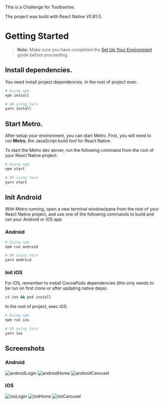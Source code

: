 This is a Challenge for Toolboxtve.

The project was build with React Native V0.81.0.



# Getting Started

> **Note**: Make sure you have completed the [Set Up Your Environment](https://reactnative.dev/docs/set-up-your-environment) guide before proceeding.

## Install dependencies.

You need install project dependencies. In the root of project exec.

```sh
# Using npm
npm install

# OR using Yarn
yarn install
```

## Start Metro.

After setup your environment, you can start Metro.
First, you will need to run **Metro**, the JavaScript build tool for React Native.

To start the Metro dev server, run the following command from the root of your React Native project:


```sh
# Using npm
npm start

# OR using Yarn
yarn start
```

## Init Android

With Metro running, open a new terminal window/pane from the root of your React Native project, and use one of the following commands to build and run your Android or iOS app:

### Android

```sh
# Using npm
npm run android

# OR using Yarn
yarn android
```

### Init iOS

For iOS, remember to install CocoaPods dependencies (this only needs to be run on first clone or after updating native deps).

```sh
cd ios && pod install
```

In the root of project, exec iOS.

```sh
# Using npm
npm run ios

# OR using Yarn
yarn ios
```

## Screenshots

### Android

![androidLogin](images/android1.png)
![androidHome](images/android2.png)
![androidCarousel](images/android3.png)

### iOS

![iosLogin](images/iOS1.PNG)
![iosHome](images/iOS2.PNG)
![iosCarousel](images/iOS3.PNG)